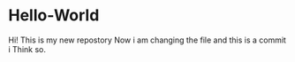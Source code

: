 # Hello-World
Hi! This is my new repostory
Now i am changing the file
and this is a commit i Think so.
